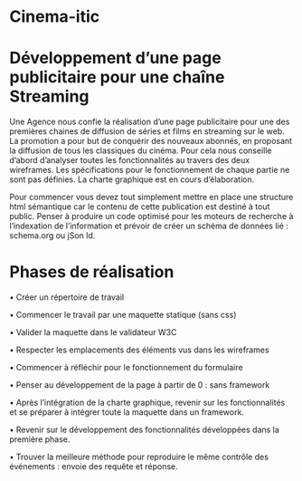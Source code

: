 # Cinema-itic

# Développement d’une page publicitaire pour une chaîne Streaming

Une Agence nous confie la réalisation d’une page publicitaire pour une des premières chaines de diffusion de séries et films en streaming sur le web. La promotion a pour but de conquérir des nouveaux abonnés, en proposant la diffusion de tous les classiques du cinéma. Pour cela nous conseille d’abord d’analyser toutes les fonctionnalités au travers des deux wireframes. Les spécifications pour le fonctionnement de chaque partie ne sont pas définies. La charte graphique est en cours d’élaboration.

Pour commencer vous devez tout simplement mettre en place une structure html sémantique car le contenu de cette publication est destiné à tout public. Penser à produire un code optimisé pour les moteurs de recherche à l’indexation de l’information et prévoir de créer un schéma de données lié : schema.org ou jSon ld.

# Phases de réalisation

• Créer un répertoire de travail

• Commencer le travail par une maquette statique (sans css)

• Valider la maquette dans le validateur W3C

• Respecter les emplacements des éléments vus dans les wireframes

• Commencer à réfléchir pour le fonctionnement du formulaire

• Penser au développement de la page à partir de 0 : sans framework

• Après l’intégration de la charte graphique, revenir sur les fonctionnalités et se préparer à intégrer toute la maquette dans un framework.

• Revenir sur le développement des fonctionnalités développées dans la première phase.

• Trouver la meilleure méthode pour reproduire le même contrôle des événements : envoie des requête et réponse.